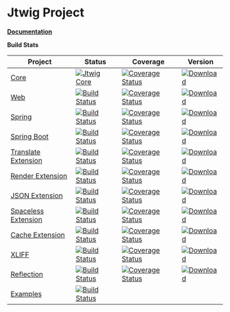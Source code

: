 # Jtwig Project

**[Documentation](https://www.gitbook.com/book/jtwig/jtwig-reference-manual/details)**

**Build Stats**

| Project                                                                       | Status                                                                                                                                             | Coverage                                                                                                                                                                                   | Version                                                                                                                                                                                |
|-------------------------------------------------------------------------------|----------------------------------------------------------------------------------------------------------------------------------------------------|--------------------------------------------------------------------------------------------------------------------------------------------------------------------------------------------|----------------------------------------------------------------------------------------------------------------------------------------------------------------------------------------|
| [Core](https://github.com/jtwig/jtwig-core)                                   | [![Jtwig Core](https://travis-ci.org/jtwig/jtwig-core.svg?branch=master)](https://travis-ci.org/jtwig/jtwig-core)                                  | [![Coverage Status](https://coveralls.io/repos/github/jtwig/jtwig-core/badge.svg?branch=master)](https://coveralls.io/github/jtwig/jtwig-core?branch=master)                               | [![Download](https://api.bintray.com/packages/jtwig/maven/jtwig-core/images/download.svg) ](https://bintray.com/jtwig/maven/jtwig-core/_latestVersion)                                 |
| [Web](https://github.com/jtwig/jtwig-web)                                     | [![Build Status](https://travis-ci.org/jtwig/jtwig-web.svg?branch=master)](https://travis-ci.org/jtwig/jtwig-web)                                  | [![Coverage Status](https://coveralls.io/repos/github/jtwig/jtwig-web/badge.svg?branch=master)](https://coveralls.io/github/jtwig/jtwig-web?branch=master)                                 | [![Download](https://api.bintray.com/packages/jtwig/maven/jtwig-web/images/download.svg) ](https://bintray.com/jtwig/maven/jtwig-web/_latestVersion)                                   |
| [Spring](https://github.com/jtwig/jtwig-spring)                               | [![Build Status](https://travis-ci.org/jtwig/jtwig-spring.svg?branch=master)](https://travis-ci.org/jtwig/jtwig-spring)                            | [![Coverage Status](https://coveralls.io/repos/github/jtwig/jtwig-spring/badge.svg?branch=master)](https://coveralls.io/github/jtwig/jtwig-spring?branch=master)                           | [![Download](https://api.bintray.com/packages/jtwig/maven/jtwig-spring/images/download.svg) ](https://bintray.com/jtwig/maven/jtwig-spring/_latestVersion)                             |
| [Spring Boot](https://github.com/jtwig/jtwig-spring-boot-starter)             | [![Build Status](https://travis-ci.org/jtwig/jtwig-spring-boot-starter.svg?branch=master)](https://travis-ci.org/jtwig/jtwig-spring-boot-starter)  | [![Coverage Status](https://coveralls.io/repos/github/jtwig/jtwig-spring-boot-starter/badge.svg?branch=master)](https://coveralls.io/github/jtwig/jtwig-spring-boot-starter?branch=master) | [![Download](https://api.bintray.com/packages/jtwig/maven/jtwig-spring-boot-starter/images/download.svg) ](https://bintray.com/jtwig/maven/jtwig-spring-boot-starter/_latestVersion)   |
| [Translate Extension](https://github.com/jtwig/jtwig-translate-extension)     | [![Build Status](https://travis-ci.org/jtwig/jtwig-translate-extension.svg?branch=master)](https://travis-ci.org/jtwig/jtwig-translate-extension)  | [![Coverage Status](https://coveralls.io/repos/github/jtwig/jtwig-translate-extension/badge.svg?branch=master)](https://coveralls.io/github/jtwig/jtwig-translate-extension?branch=master) | [![Download](https://api.bintray.com/packages/jtwig/maven/jtwig-translate-extension/images/download.svg) ](https://bintray.com/jtwig/maven/jtwig-translate-extension/_latestVersion)   |
| [Render Extension](https://github.com/jtwig/jtwig-render-extension)           | [![Build Status](https://travis-ci.org/jtwig/jtwig-render-extension.svg?branch=master)](https://travis-ci.org/jtwig/jtwig-render-extension)        | [![Coverage Status](https://coveralls.io/repos/github/jtwig/jtwig-render-extension/badge.svg?branch=master)](https://coveralls.io/github/jtwig/jtwig-render-extension?branch=master)       | [![Download](https://api.bintray.com/packages/jtwig/maven/jtwig-render-extension/images/download.svg) ](https://bintray.com/jtwig/maven/jtwig-render-extension/_latestVersion)         |
| [JSON Extension](https://github.com/jtwig/jtwig-json-extension)               | [![Build Status](https://travis-ci.org/jtwig/jtwig-json-extension.svg?branch=master)](https://travis-ci.org/jtwig/jtwig-json-extension)            | [![Coverage Status](https://coveralls.io/repos/github/jtwig/jtwig-json-extension/badge.svg?branch=master)](https://coveralls.io/github/jtwig/jtwig-json-extension?branch=master)           | [![Download](https://api.bintray.com/packages/jtwig/maven/jtwig-json-extension/images/download.svg) ](https://bintray.com/jtwig/maven/jtwig-json-extension/_latestVersion)             |
| [Spaceless Extension](https://github.com/jtwig/jtwig-spaceless-extension)     | [![Build Status](https://travis-ci.org/jtwig/jtwig-spaceless-extension.svg?branch=master)](https://travis-ci.org/jtwig/jtwig-spaceless-extension)  | [![Coverage Status](https://coveralls.io/repos/github/jtwig/jtwig-spaceless-extension/badge.svg?branch=master)](https://coveralls.io/github/jtwig/jtwig-spaceless-extension?branch=master) | [![Download](https://api.bintray.com/packages/jtwig/maven/jtwig-spaceless-extension/images/download.svg) ](https://bintray.com/jtwig/maven/jtwig-spaceless-extension/_latestVersion)   |
| [Cache Extension](https://github.com/jtwig/jtwig-cache-extension)             | [![Build Status](https://travis-ci.org/jtwig/jtwig-cache-extension.svg?branch=master)](https://travis-ci.org/jtwig/jtwig-cache-extension)          | [![Coverage Status](https://coveralls.io/repos/github/jtwig/jtwig-cache-extension/badge.svg?branch=master)](https://coveralls.io/github/jtwig/jtwig-cache-extension?branch=master)         | [![Download](https://api.bintray.com/packages/jtwig/maven/jtwig-cache-extension/images/download.svg) ](https://bintray.com/jtwig/maven/jtwig-cache-extension/_latestVersion)           |
| [XLIFF](https://github.com/jtwig/jtwig-xliff)                                 | [![Build Status](https://travis-ci.org/jtwig/jtwig-xliff.svg?branch=master)](https://travis-ci.org/jtwig/jtwig-xliff)                              | [![Coverage Status](https://coveralls.io/repos/github/jtwig/jtwig-xliff/badge.svg?branch=master)](https://coveralls.io/github/jtwig/jtwig-xliff?branch=master)                             | [![Download](https://api.bintray.com/packages/jtwig/maven/jtwig-xliff/images/download.svg) ](https://bintray.com/jtwig/maven/jtwig-xliff/_latestVersion)                               |
| [Reflection](https://github.com/jtwig/jtwig-reflection)                       | [![Build Status](https://travis-ci.org/jtwig/jtwig-reflection.svg?branch=master)](https://travis-ci.org/jtwig/jtwig-reflection)                    | [![Coverage Status](https://coveralls.io/repos/github/jtwig/jtwig-reflection/badge.svg?branch=master)](https://coveralls.io/github/jtwig/jtwig-reflection?branch=master)                   | [![Download](https://api.bintray.com/packages/jtwig/maven/jtwig-reflection/images/download.svg) ](https://bintray.com/jtwig/maven/jtwig-reflection/_latestVersion)                                 |
| [Examples](https://github.com/jtwig/jtwig-examples)                           | [![Build Status](https://travis-ci.org/jtwig/jtwig-examples.svg?branch=master)](https://travis-ci.org/jtwig/jtwig-examples)                        |  | |
